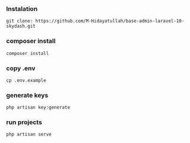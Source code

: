 ### Instalation

```
git clone: https://github.com/M-Hidayatullah/base-admin-laravel-10-skydash.git
```

### composer install

```
composer install
```

### copy .env

```
cp .env.example
```

### generate keys

```
php artisan key:generate
```

### run projects

```
php artisan serve
```
